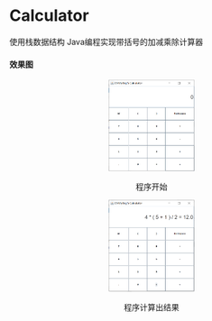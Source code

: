 # Calculator
使用栈数据结构 Java编程实现带括号的加减乘除计算器
#### 效果图
<div align = center>
  <img src = "Oh_MyBug_Calculator\Calculator_1.jpg" width = 30%> <p>
  程序开始
</div>
<div align = center>
  <img src = "Oh_MyBug_Calculator\Calculator_2.jpg" width = 30%> <p>
  程序计算出结果
</div>
